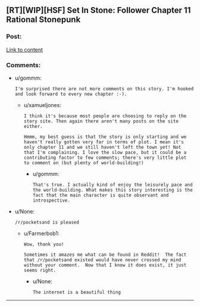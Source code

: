 ## [RT][WIP][HSF] Set In Stone: Follower Chapter 11 Rational Stonepunk

### Post:

[Link to content](https://setinstonestory.wordpress.com/2015/03/30/chapter-11/)

### Comments:

- u/gommm:
  ```
  I'm surprised there are not more comments on this story. I'm hooked and look forward to every new chapter :-).
  ```

  - u/xamueljones:
    ```
    I think it's because most people are choosing to reply on the story site. Then again there aren't many posts on the site either.

    Hmmm, my best guess is that the story is only starting and we haven't really gotten very far in terms of plot. I mean it's only chapter 11 and we still haven't left the town yet! Not that I'm complaining. I love the slow pace, but it could be a contributing factor to few comments; there's very little plot to comment on (but plenty of world-building!)
    ```

    - u/gommm:
      ```
      That's true. I actually kind of enjoy the leisurely pace and the world-building. What makes this story interesting is the fact that the main character is quite observant and introspective.
      ```

- u/None:
  ```
  /r/pocketsand is pleased
  ```

  - u/Farmerbob1:
    ```
    Wow, thank you!

    Sometimes it amazes me what can be found in Reddit!  The fact that /r/pocketsand existed would have never crossed my mind without your comment.  Now that I know it does exist, it just seems right.
    ```

    - u/None:
      ```
      The internet is a beautiful thing
      ```

---

